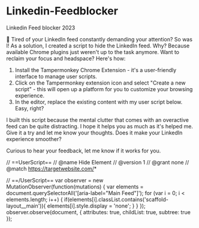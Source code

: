 # Linkedin-Feedblocker
Linkedin Feed blocker 2023

🚫 Tired of your LinkedIn feed constantly demanding your attention? So was I! As a solution, I created a script to hide the LinkedIn feed. Why? Because available Chrome plugins just weren't up to the task anymore. Want to reclaim your focus and headspace? Here's how:

1. Install the Tampermonkey Chrome Extension - it's a user-friendly interface to manage user scripts.
2. Click on the Tampermonkey extension icon and select "Create a new script" - this will open up a platform for you to customize your browsing experience.
3. In the editor, replace the existing content with my user script below. Easy, right?

I built this script because the mental clutter that comes with an overactive feed can be quite distracting. I hope it helps you as much as it's helped me.
Give it a try and let me know your thoughts. Does it make your LinkedIn experience smoother?

Curious to hear your feedback, let me know if it works for you. 

// ==UserScript==
// @name    Hide Element
// @version 1
// @grant   none
// @match   https://targetwebsite.com/*

// ==/UserScript==
var observer = new MutationObserver(function(mutations) {
   var elements = document.querySelectorAll('[aria-label="Main Feed"]');
   for (var i = 0; i < elements.length; i++) {
       if(elements[i].classList.contains('scaffold-layout__main')){
           elements[i].style.display = 'none';
       }
   }
});
observer.observe(document, { attributes: true, childList: true, subtree: true });
